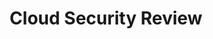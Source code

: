 ---
title: "Cloud Security Review"
layout: "about"
draft: false

# who_we_are
who_we_are:
  enable: true
  subtitle: "Who We Are"
  title: "Tech Consultants Who Care"
  description: "We strive to build a holistic solution tailored to your business, not some one-and-done project that gets tossed over to you. We listen to your unique business story, work with you along every step of the way to determine the best options, and diligently apply our skills and expertise to make your choice a reality."

  image: "images/about/01.jpg"

# what_we_do
what_we_do:
  enable: true
  subtitle: "Assessment Services"
  title: "What We Do"
  block:
  - title: "Web Security Assessments"
    content: "Our web application security assessment will provide useful insights into the security posture of your organizations web applications. By following a assessment as a service model we are able to provide assessments on demand. Following the simple process of scoping your application and onboarding it onto our platform, a member of your team can request an assessment, and we will deliver the results within 3 - 5 business days. Because of this quick turn around, your team can easily fit security assessments into your agile sprints and other business processes."

  - title: "Cloud Security Review"
    content: "Over the last decade I.T. infrastructure has rapidly shifted from on premises to cloud service providers. As the complexity of these cloud environments grows, the security risks facing the underlying organization expands proportionately. Our security experts can assist your organization in understanding how its cloud infrastructure fits within the modern security landscape. We produce actionable items so your cloud engineers and architects have a clear pathway to hardening your organizations infrastructure." 
    
  - title: "OSINT Gathering"
    content: "OSINT or open source intelligence, is the process of collecting information using publicly available sources. OSINT is a vital part of the modern hackers information gathering process. By using advanced OSINT gathering techniques, hackers may be able to find publicly available information which opens up attack vectors against your organization. Our team is capable of utilyzing the same OSINT gathering techniques which malicious hackers use. In doing so we can provide your organization with relavent insights into what information regarding your organization exists on the web, and how bad actors may be able to utilize that information to perform an attack."
    
  - title: "Social Engineering Penetration Tests"
    content: "Social engineering is a process based on human interaction where psychological manipulation is used to trick individuals into making security mistakes. The attacker may use email (phishing), voice (vishing), text, or even a face-to-face interaction in order to get an individual to disclose sensitive information or take a compromising action. Social engineering is a rapidly evolving and widely used attack vector which can be incredibly hard for an organization to address due to the human element of the attack. Red Bell Security's experts are capable of simulating a social engineering campaign on your organization so business leaders can understand how their organizations defenses stack up against this complex attack. We can also advise business leaders on how to develop a social engineering awareness program in order to continually mitigate this persistent threat which can be targeted against all levels of employees within the organization."



# our_mission
our_mission:
  enable: false
  subtitle: "OUR MISSION"
  title: "Main Vision And Mission Of Our Company"
  description: "We were freelance designers and developers, constantly finding ourselve deep vague feedback. leaving a notes from the sticky note piece ."

  image: "images/about/02.jpg"

# about_video
about_video:
  enable: false
  subtitle: "A Short Video"
  title: "You Take Care Of The Payments, We Take Care Of The Rest."
  description: "Protect your design vision and leave nothing up to interpretation with interaction recipes. Quickly share and access all your team members interactions by using libraries, ensuring consistcy throughout the."
  video_url: "https://www.youtube.com/embed/dyZcRRWiuuw"
  video_thumbnail: "images/about/video-popup-2.jpg"


# brands
brands_carousel:
  enable: false
  subtitle: "Our Clients"
  title: "Trusted by Thousands Companies"
  section: "/" # brand images coming form _index.md


# our team
our_team:
  enable: false
  subtitle: "Our members"
  title: "The People Behind"
  description: "We were freelance designers and developers, constantly finding <br> ourselves deep in vague feedback. This made every client and team"
  team:
  - name: "Valentin Staykov"
    image: "images/about/team/01.jpg"
    designation: "Operations"
  - name: "Bukiakta Bansalo"
    image: "images/about/team/02.jpg"
    designation: "Product"
  - name: "Ortrin Okaster"
    image: "images/about/team/03.jpg"
    designation: "Engineering"


# our office
our_office:
  enable: false
  subtitle: "Our Offices"
  title: "Proudly Based in the USA"
  description: "Our whole team is 100% based in the US. Have other timezone requirements? We can accommodate within reason-- let us know when you reach out to us."
  office_locations:
  - city: "Madison, Wisconsin USA"
    country_flag: "images/about/flags/us.png"
  - city: "Denver, Colorado USA"
    country_flag: "images/about/flags/us.png"

# (  - city: "Berlin, Germany")
# (    country_flag: "images/about/flags/germany.png")
# (    address_line_one: "Jl Raya Dewi Sartika Ged")
# (    address_line_two: "Harapan Masa, Br Germeny")

---